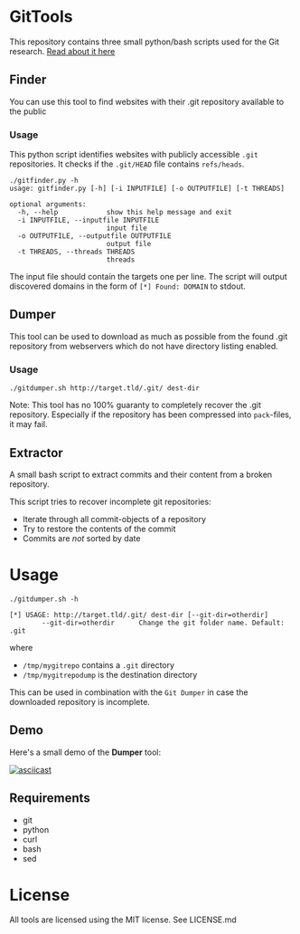 # GitTools

This repository contains three small python/bash scripts used for the Git research. [Read about it here](http://en.internetwache.org/dont-publicly-expose-git-or-how-we-downloaded-your-websites-sourcecode-an-analysis-of-alexas-1m-28-07-2015/)

## Finder

You can use this tool to find websites with their .git repository available to the public

### Usage

This python script identifies websites with publicly accessible ```.git``` repositories.
It checks if the ```.git/HEAD``` file contains ```refs/heads```.

```
./gitfinder.py -h
usage: gitfinder.py [-h] [-i INPUTFILE] [-o OUTPUTFILE] [-t THREADS]

optional arguments:
  -h, --help            show this help message and exit
  -i INPUTFILE, --inputfile INPUTFILE
                        input file
  -o OUTPUTFILE, --outputfile OUTPUTFILE
                        output file
  -t THREADS, --threads THREADS
                        threads
```

The input file should contain the targets one per line.
The script will output discovered domains in the form of ```[*] Found: DOMAIN``` to stdout.


## Dumper

This tool can be used to download as much as possible from the found .git repository from webservers which do not have directory listing enabled.

### Usage

```
./gitdumper.sh http://target.tld/.git/ dest-dir
```

Note: This tool has no 100% guaranty to completely recover the .git repository. Especially if the repository has been compressed into ```pack```-files, it may fail.


## Extractor

A small bash script to extract commits and their content from a broken repository.

This script tries to recover incomplete git repositories:

- Iterate through all commit-objects of a repository
- Try to restore the contents of the commit
- Commits are *not* sorted by date

# Usage

```
./gitdumper.sh -h

[*] USAGE: http://target.tld/.git/ dest-dir [--git-dir=otherdir]
		--git-dir=otherdir		Change the git folder name. Default: .git

```
where
- ```/tmp/mygitrepo``` contains a ```.git``` directory
- ```/tmp/mygitrepodump``` is the destination directory

This can be used in combination with the ```Git Dumper``` in case the downloaded repository is incomplete.


## Demo

Here's a small demo of the **Dumper** tool:

[![asciicast](https://asciinema.org/a/24072.png)](https://asciinema.org/a/24072)


## Requirements
* git
* python
* curl
* bash
* sed

# License

All tools are licensed using the MIT license. See LICENSE.md
